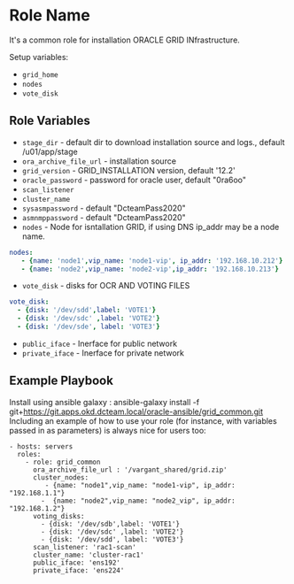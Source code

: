 Role Name
=========

It's a common role for installation ORACLE GRID INfrastructure.

Setup variables: 
 - `grid_home`
 - `nodes`
 - `vote_disk`

Role Variables
--------------
- `stage_dir`  - default dir to download installation source and logs., default /u01/app/stage
- `ora_archive_file_url` - installation source
- `grid_version` - GRID_INSTALLATION version, default '12.2'
- `oracle_password` - password for oracle user, default "0ra6oo"
- `scan_listener`
- `cluster_name`
- `sysasmpassword` -  default "DcteamPass2020"
- `asmnmppassword` -  default "DcteamPass2020"
- `nodes` - Node for isntallation GRID, if using DNS ip_addr may be a node name.
```yaml
nodes:
   - {name: 'node1',vip_name: 'node1-vip', ip_addr: '192.168.10.212'}
   - {name: 'node2',vip_name: 'node2-vip',ip_addr: '192.168.10.213'}
```
- `vote_disk` - disks for OCR AND VOTING FILES
```yaml
vote_disk:
  - {disk: '/dev/sdd',label: 'VOTE1'}
  - {disk: '/dev/sdc' ,label: 'VOTE2'}
  - {disk: '/dev/sde', label: 'VOTE3'}
```  
- `public_iface` - Inerface for public network
- `private_iface` - Inerface for private network

Example Playbook
----------------
Install using ansible galaxy : ansible-galaxy install -f git+https://git.apps.okd.dcteam.local/oracle-ansible/grid_common.git
Including an example of how to use your role (for instance, with variables passed in as parameters) is always nice for users too:

    - hosts: servers
      roles:
        - role: grid_common
          ora_archive_file_url : '/vargant_shared/grid.zip'
          cluster_nodes:
             - {name: "node1",vip_name: "node1-vip", ip_addr: "192.168.1.1"}
            -  {name: "node2",vip_name: "node2_vip", ip_addr: "192.168.1.2"}
          voting_disks:
            - {disk: '/dev/sdb',label: 'VOTE1'}
            - {disk: '/dev/sdc' ,label: 'VOTE2'}
            - {disk: '/dev/sdd', label: 'VOTE3'}    
          scan_listener: 'rac1-scan'
          cluster_name: 'cluster-rac1'  
          public_iface: 'ens192' 
          private_iface: 'ens224'
